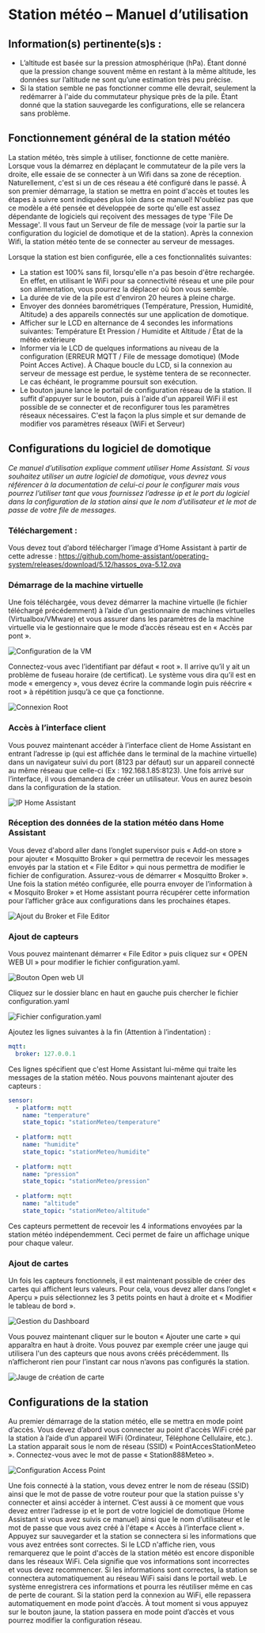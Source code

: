 # Station météo – Manuel d’utilisation
## Information(s) pertinente(s)s :
- L’altitude est basée sur la pression atmosphérique (hPa). Étant donné que la pression change souvent même en restant à la même altitude, les données sur l’altitude ne sont qu’une estimation très peu précise.
- Si la station semble ne pas fonctionner comme elle devrait, seulement la redémarrer à l'aide du commutateur physique près de la pile. Étant donné que la station sauvegarde les configurations, elle se relancera sans problème.

## Fonctionnement général de la station météo
La station météo, très simple à utiliser, fonctionne de cette manière. Lorsque vous la démarrez en déplaçant le commutateur de la pile vers la droite, elle essaie de se connecter à un Wifi dans sa zone de réception. Naturellement, c'est si un de ces réseau a été configuré dans le passé. À son premier démarrage, la station se mettra en point d'accès et toutes les étapes à suivre sont indiquées plus loin dans ce manuel! N'oubliez pas que ce modèle a été pensée et développée de sorte qu'elle est assez dépendante de logiciels qui reçoivent des messages de type 'File De Message'. Il vous faut un Serveur de file de message (voir la partie sur la configuration du logiciel de domotique et de la station). Après la connexion Wifi, la station météo tente de se connecter au serveur de messages.

Lorsque la station est bien configurée, elle a ces fonctionnalités suivantes:
- La station est 100% sans fil, lorsqu'elle n'a pas besoin d'être rechargée. En effet, en utilisant le WiFi pour sa connectivité réseau et une pile pour son alimentation, vous pourrez la déplacer où bon vous semble.
- La durée de vie de la pile est d'environ 20 heures à pleine charge.
- Envoyer des données barométriques (Température, Pression, Humidité, Altitude) a des appareils connectés sur une application de domotique.
- Afficher sur le LCD en alternance de 4 secondes les informations suivantes: Température Et Pression / Humidite et Altitude / État de la météo extérieure 
- Informer via le LCD de quelques informations au niveau de la configuration (ERREUR MQTT / File de message domotique) (Mode Point Acces Active). À Chaque boucle du LCD, si la connexion au serveur de message est perdue, le système tentera de se reconnecter. Le cas échéant, le programme poursuit son exécution.
- Le bouton jaune lance le portail de configuration réseau de la station. Il suffit d'appuyer sur le bouton, puis à l'aide d'un appareil WiFi il est possible de se connecter et de reconfigurer tous les paramètres réseaux nécessaires. C'est la façon la plus simple et sur demande de modifier vos paramètres réseaux (WiFi et Serveur)

## Configurations du logiciel de domotique
*Ce manuel d’utilisation explique comment utiliser Home Assistant. Si vous souhaitez utiliser un autre logiciel de domotique, vous devrez vous référencer à la documentation de celui-ci pour le configurer mais vous pourrez l’utiliser tant que vous fournissez l’adresse ip et le port du logiciel dans la configuration de la station ainsi que le nom d’utilisateur et le mot de passe de votre file de messages.*

### Téléchargement :
Vous devez tout d’abord télécharger l’image d’Home Assistant à partir de cette adresse : https://github.com/home-assistant/operating-system/releases/download/5.12/hassos_ova-5.12.ova

### Démarrage de la machine virtuelle
Une fois téléchargée, vous devez démarrer la machine virtuelle (le fichier téléchargé précédemment) à l’aide d’un gestionnaire de machines virtuelles (Virtualbox/VMware) et vous assurer dans les paramètres de la machine virtuelle via le gestionnaire que le mode d’accès réseau est en « Accès par pont ». 

![Configuration de la VM](Images/ConfigurationVM.png)

Connectez-vous avec l’identifiant par défaut « root ». Il arrive qu’il y ait un problème de fuseau horaire (de certificat). Le système vous dira qu’il est en mode « emergency », vous devez écrire la commande login puis réécrire « root » à répétition jusqu’à ce que ça fonctionne.

![Connexion Root](Images/ConnexionRoot.png)

### Accès à l’interface client
Vous pouvez maintenant accéder à l’interface client de Home Assistant en entrant l’adresse ip (qui est affichée dans le terminal de la machine virtuelle) dans un navigateur suivi du port (8123 par défaut) sur un appareil connecté au même réseau que celle-ci (Ex : 192.168.1.85:8123). Une fois arrivé sur l’interface, il vous demandera de créer un utilisateur. Vous en aurez besoin dans la configuration de la station.

![IP Home Assistant](Images/IP_HomeAssistant.png)

### Réception des données de la station météo dans Home Assistant
Vous devez d'abord aller dans l’onglet supervisor puis « Add-on store » pour ajouter « Mosquitto Broker » qui permettra de recevoir les messages envoyés par la station et « File Editor » qui nous permettra de modifier le fichier de configuration. Assurez-vous de démarrer « Mosquitto Broker ». Une fois la station météo configurée, elle pourra envoyer de l’information à « Mosquito Broker » et Home assistant pourra récupérer cette information pour l’afficher grâce aux configurations dans les prochaines étapes.

![Ajout du Broker et File Editor](Images/InstallBrokerFileEditor.png)

### Ajout de capteurs
Vous pouvez maintenant démarrer « File Editor » puis cliquez sur « OPEN WEB UI » pour modifier le fichier configuration.yaml.

![Bouton Open web UI](Images/WebUIButton.png)

Cliquez sur le dossier blanc en haut en gauche puis chercher le fichier configuration.yaml 

![Fichier configuration.yaml](Images/Config.yaml.png)

 Ajoutez les lignes suivantes à la fin (Attention à l’indentation) :

```yaml
mqtt:
  broker: 127.0.0.1
```

Ces lignes spécifient que c'est Home Assistant lui-même qui traite les messages de la station météo. Nous pouvons maintenant ajouter des capteurs :

```yaml
sensor:
  - platform: mqtt
    name: "temperature"
    state_topic: "stationMeteo/temperature"
    
  - platform: mqtt
    name: "humidite"
    state_topic: "stationMeteo/humidite"
    
  - platform: mqtt
    name: "pression"
    state_topic: "stationMeteo/pression"
    
  - platform: mqtt
    name: "altitude"
    state_topic: "stationMeteo/altitude"
```

Ces capteurs permettent de recevoir les 4 informations envoyées par la station météo indépendemment. Ceci permet de faire un affichage unique pour chaque valeur.

### Ajout de cartes
Un fois les capteurs fonctionnels, il est maintenant possible de créer des cartes qui affichent leurs valeurs. Pour cela, vous devez aller dans l’onglet « Aperçu » puis sélectionnez les 3 petits points en haut à droite et « Modifier le tableau de bord ».

![Gestion du Dashboard](Images/DashboardGestion.png)

Vous pouvez maintenant cliquer sur le bouton « Ajouter une carte » qui apparaîtra en haut à droite. Vous pouvez par exemple créer une jauge qui utilisera l'un des capteurs que nous avons créés précédemment. Ils n’afficheront rien pour l’instant car nous n’avons pas configurés la station.

![Jauge de création de carte](Images/JaugeCreation.png)

## Configurations de la station
Au premier démarrage de la station météo, elle se mettra en mode point d’accès. Vous devez d’abord vous connecter au point d'accès WiFi créé par la station à l’aide d’un appareil WiFi (Ordinateur, Téléphone Cellulaire, etc.). La station apparait sous le nom de réseau (SSID) « PointAccesStationMeteo ». Connectez-vous avec le mot de passe « Station888Meteo ».

![Configuration Access Point](Images/ConfigurationAccessPoint.png)

Une fois connecté à la station, vous devez entrer le nom de réseau (SSID) ainsi que le mot de passe de votre routeur pour que la station puisse s'y connecter et ainsi accéder à internet. C’est aussi à ce moment que vous devez entrer l’adresse ip et le port de votre logiciel de domotique (Home Assistant si vous avez suivis ce manuel) ainsi que le nom d’utilisateur et le mot de passe que vous avez créé à l'étape « Accès à l’interface client ». Appuyez sur sauvegarder et la station se connectera si les informations que vous avez entrées sont correctes. Si le LCD n'affiche rien, vous remarquerez que le point d'accès de la station météo est encore disponible dans les réseaux WiFi. Cela signifie que vos informations sont incorrectes et vous devez recommencer. Si les informations sont correctes, la station se connectera automatiquement au réseau WiFi saisi dans le portail web. Le système enregistrera ces informations et pourra les réutiliser même en cas de perte de courant. Si la station perd la connexion au WiFi, elle repassera automatiquement en mode point d’accès. À tout moment si vous appuyez sur le bouton jaune, la station passera en mode point d’accès et vous pourrez modifier la configuration réseau.